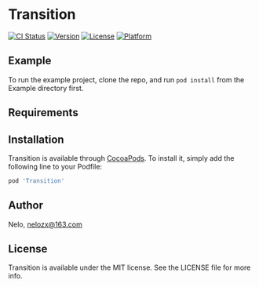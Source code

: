 # Transition

[![CI Status](https://img.shields.io/travis/alistz/Transition.svg?style=flat)](https://travis-ci.org/alistz/Transition)
[![Version](https://img.shields.io/cocoapods/v/Transition.svg?style=flat)](https://cocoapods.org/pods/Transition)
[![License](https://img.shields.io/cocoapods/l/Transition.svg?style=flat)](https://cocoapods.org/pods/Transition)
[![Platform](https://img.shields.io/cocoapods/p/Transition.svg?style=flat)](https://cocoapods.org/pods/Transition)

## Example

To run the example project, clone the repo, and run `pod install` from the Example directory first.

## Requirements

## Installation

Transition is available through [CocoaPods](https://cocoapods.org). To install
it, simply add the following line to your Podfile:

```ruby
pod 'Transition'
```

## Author

Nelo, nelozx@163.com

## License

Transition is available under the MIT license. See the LICENSE file for more info.
